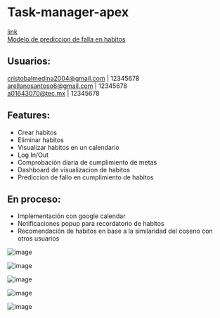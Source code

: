 # Task-manager-apex
[link](https://apex.oracle.com/pls/apex/r/task_manager_apex/levelup/login?session=100991508320718) \
[Modelo de prediccion de falla en habitos](https://task-manager-apex-1.onrender.com)

## Usuarios:
cristobalmedina2004@gmail.com | 12345678 \
arellanosantoso6@gmail.com | 12345678 \
a01643070@tec.mx | 12345678

## Features:
- Crear habitos
- Eliminar habitos
- Visualizar habitos en un calendario
- Log In/Out
- Comprobación diaria de cumplimiento de metas
- Dashboard de visualizacion de habitos
- Prediccion de fallo en cumplimiento de habitos

## En proceso:
- Implementación con google calendar
- Notificaciones popup para recordatorio de habitos
- Recomendación de habitos en base a la similaridad del coseno con otros usuarios

  
![image](https://github.com/user-attachments/assets/05877230-9665-438e-9715-dfc210f034f7)

![image](https://github.com/user-attachments/assets/17a1b3c4-65cd-4c02-b372-465ba34ed11c)

![image](https://github.com/user-attachments/assets/04f9d2fa-139b-4a44-852e-709eeed22448)

![image](https://github.com/user-attachments/assets/152f0659-6d47-48ff-9558-060f8085689a)

![image](https://github.com/user-attachments/assets/e179d067-a831-4eca-9d96-de1f61906bfa)






